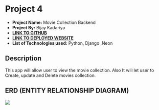 # Project 4
- **Project Name:** Movie Collection Backend
- **Project By:** Bijay Kadariya
- [**LINK TO GITHUB**]()
- [**LINK TO DEPLOYED WEBSITE**]()
- **List of Technologies used:** Python, Django ,Neon


## Description
This app will allow user to view the movie collection. Also It will let user to Create, update and Delete movies collection.

## ERD (ENTITY RELATIONSHIP DIAGRAM)
[![](https://mermaid.ink/img/pako:eNplj7EKwzAMRH_FaM4XZO7aqasX1b4mhlouqlwwwf9ekxQ65Kbj6eBOG4USQTNBL4kX5ezFi3PuWj4Jbtv9rrdpksUJZ5zgAtEzjUkRrOj_IDXfoa6B9ZQOpYppO3j3QhNlaOYUx7p9hydbMdppHjbiwfVpnrz0EeVq5dYk0GxaMVF9RTb8Xjpg_wIAxUuR?type=png)](https://mermaid.live/edit#pako:eNplj7EKwzAMRH_FaM4XZO7aqasX1b4mhlouqlwwwf9ekxQ65Kbj6eBOG4USQTNBL4kX5ezFi3PuWj4Jbtv9rrdpksUJZ5zgAtEzjUkRrOj_IDXfoa6B9ZQOpYppO3j3QhNlaOYUx7p9hydbMdppHjbiwfVpnrz0EeVq5dYk0GxaMVF9RTb8Xjpg_wIAxUuR)